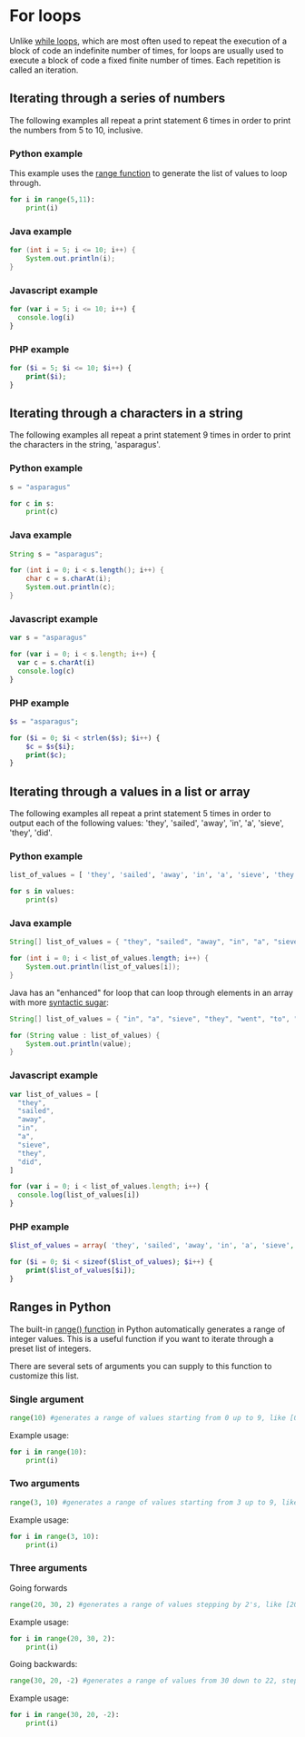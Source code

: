 # For loops

Unlike [while loops](While_loops), which are most often used to repeat the execution of a block of code an indefinite number of times, for loops are usually used to execute a block of code a fixed finite number of times. Each repetition is called an iteration.

## Iterating through a series of numbers

The following examples all repeat a print statement 6 times in order to print the numbers from 5 to 10, inclusive.

### Python example

This example uses the [range function](#Ranges_in_Python) to generate the list of values to loop through.

```python
for i in range(5,11):
    print(i)
```

### Java example

```java
for (int i = 5; i <= 10; i++) {
    System.out.println(i);
}
```

### Javascript example

```javascript
for (var i = 5; i <= 10; i++) {
  console.log(i)
}
```

### PHP example

```php
for ($i = 5; $i <= 10; $i++) {
    print($i);
}
```

## Iterating through a characters in a string

The following examples all repeat a print statement 9 times in order to print the characters in the string, \'asparagus\'.

### Python example

```python
s = "asparagus"

for c in s:
    print(c)
```

### Java example

```java
String s = "asparagus";

for (int i = 0; i < s.length(); i++) {
    char c = s.charAt(i);
    System.out.println(c);
}
```

### Javascript example

```javascript
var s = "asparagus"

for (var i = 0; i < s.length; i++) {
  var c = s.charAt(i)
  console.log(c)
}
```

### PHP example

```php
$s = "asparagus";

for ($i = 0; $i < strlen($s); $i++) {
    $c = $s{$i};
    print($c);
}
```

## Iterating through a values in a list or array

The following examples all repeat a print statement 5 times in order to
output each of the following values: \'they\', \'sailed\', \'away\',
\'in\', \'a\', \'sieve\', \'they\', \'did\'.

### Python example

```python
list_of_values = [ 'they', 'sailed', 'away', 'in', 'a', 'sieve', 'they', 'did' ]

for s in values:
    print(s)
```

### Java example

```java
String[] list_of_values = { "they", "sailed", "away", "in", "a", "sieve", "they", "did" };

for (int i = 0; i < list_of_values.length; i++) {
    System.out.println(list_of_values[i]);
}
```

Java has an \"enhanced\" for loop that can loop through elements in an
array with more [syntactic sugar](wikipedia:Syntactic_sugar):

```java
String[] list_of_values = { "in", "a", "sieve", "they", "went", "to", "sea" };

for (String value : list_of_values) {
    System.out.println(value);
}
```

### Javascript example

```javascript
var list_of_values = [
  "they",
  "sailed",
  "away",
  "in",
  "a",
  "sieve",
  "they",
  "did",
]

for (var i = 0; i < list_of_values.length; i++) {
  console.log(list_of_values[i])
}
```

### PHP example

```php
$list_of_values = array( 'they', 'sailed', 'away', 'in', 'a', 'sieve', 'they', 'did' );

for ($i = 0; $i < sizeof($list_of_values); $i++) {
    print($list_of_values[$i]);
}
```

## Ranges in Python

The built-in [range() function](http://www.pythoncentral.io/pythons-range-function-explained/) in Python automatically generates a range of integer values. This is a useful function if you want to iterate through a preset list of integers.

There are several sets of arguments you can supply to this function to
customize this list.

### Single argument

```python
range(10) #generates a range of values starting from 0 up to 9, like [0,1,2,3,4,5,6,7,8,9]
```

Example usage:

```python
for i in range(10):
    print(i)
```

### Two arguments

```python
range(3, 10) #generates a range of values starting from 3 up to 9, like [3,4,5,6,7,8,9]
```

Example usage:

```python
for i in range(3, 10):
    print(i)
```

### Three arguments

Going forwards

```python
range(20, 30, 2) #generates a range of values stepping by 2's, like [20, 22, 24, 26, 28]
```

Example usage:

```python
for i in range(20, 30, 2):
    print(i)
```

Going backwards:

```python
range(30, 20, -2) #generates a range of values from 30 down to 22, stepping down by 2's, like [30, 28, 26, 24, 22]
```

Example usage:

```python
for i in range(30, 20, -2):
    print(i)
```
